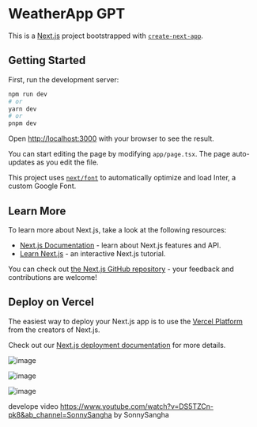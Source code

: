 # WeatherApp GPT
This is a [Next.js](https://nextjs.org/) project bootstrapped with [`create-next-app`](https://github.com/vercel/next.js/tree/canary/packages/create-next-app).

## Getting Started

First, run the development server:

```bash
npm run dev
# or
yarn dev
# or
pnpm dev
```

Open [http://localhost:3000](http://localhost:3000) with your browser to see the result.

You can start editing the page by modifying `app/page.tsx`. The page auto-updates as you edit the file.

This project uses [`next/font`](https://nextjs.org/docs/basic-features/font-optimization) to automatically optimize and load Inter, a custom Google Font.

## Learn More

To learn more about Next.js, take a look at the following resources:

- [Next.js Documentation](https://nextjs.org/docs) - learn about Next.js features and API.
- [Learn Next.js](https://nextjs.org/learn) - an interactive Next.js tutorial.

You can check out [the Next.js GitHub repository](https://github.com/vercel/next.js/) - your feedback and contributions are welcome!

## Deploy on Vercel

The easiest way to deploy your Next.js app is to use the [Vercel Platform](https://vercel.com/new?utm_medium=default-template&filter=next.js&utm_source=create-next-app&utm_campaign=create-next-app-readme) from the creators of Next.js.

Check out our [Next.js deployment documentation](https://nextjs.org/docs/deployment) for more details.


![image](https://github.com/SouthKartman/stepzen-weather-app/assets/93534577/f63d8d37-072c-4b2a-9853-ae3bec5ef79c)

![image](https://github.com/SouthKartman/stepzen-weather-app/assets/93534577/e4f15c33-6016-428b-951f-7787d2ff1179)

![image](https://github.com/SouthKartman/stepzen-weather-app/assets/93534577/77ae7c4c-3869-4383-85b0-dc769198d794)



develope video https://www.youtube.com/watch?v=DS5TZCn-pk8&ab_channel=SonnySangha by SonnySangha

